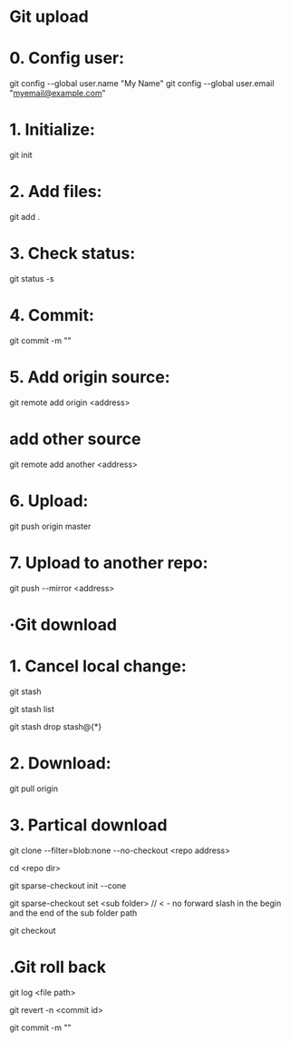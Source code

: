 
# Git upload
# 0. Config user:
git config --global user.name "My Name"
git config --global user.email "myemail@example.com"

# 1. Initialize: 
git init

# 2. Add files: 
git add .

# 3. Check status: 
git status -s

# 4. Commit: 
git commit -m "<comment>"

# 5. Add origin source: 
git remote add origin &lt;address&gt;

# add other source 
git remote add another &lt;address&gt;

# 6. Upload: 
git push origin master

# 7. Upload to another repo: 
git push --mirror &lt;address&gt;



# ·Git download

# 1. Cancel local change: 
git stash

git stash list

git stash drop stash@{*}

# 2. Download: 
git pull origin

# 3. Partical download
git clone --filter=blob:none --no-checkout &lt;repo address&gt;

cd &lt;repo dir&gt;

git sparse-checkout init --cone

git sparse-checkout set &lt;sub folder&gt; // &lt; - no forward slash in the begin and the end of the sub folder path

git checkout

# .Git roll back
git log &lt;file path&gt;

git revert -n &lt;commit id&gt;

git commit -m ""

